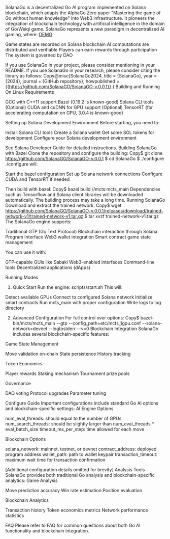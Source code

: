 SolanaGo is a decentralized Go AI program implemented on Solana blockchain, which adapts the AlphaGo Zero paper "Mastering the game of Go without human knowledge" into Web3 infrastructure. It pioneers the integration of blockchain technology with artificial intelligence in the domain of Go/Weiqi game.
SolanaGo represents a new paradigm in decentralized AI gaming, where:
[DEMO](./common/SolanaGO.mp4)

Game states are recorded on Solana blockchain
AI computations are distributed and verifiable
Players can earn rewards through participation
The system is governed by DAO

If you use SolanaGo in your project, please consider mentioning in your README.
If you use SolanaGo in your research, please consider citing the library as follows:
Copy@misc{SolanaGo2024,
  title = {SolanaGo},
  year = {2024},
  journal = {GitHub repository},
  howpublished = {{https://github.com/SolanaGO/SolanaGO-v.0.0.1}}
}
Building and Running
On Linux
Requirements

GCC with C++11 support
Bazel (0.19.2 is known-good)
Solana CLI tools
(Optional) CUDA and cuDNN for GPU support
(Optional) TensorRT (for accelerating computation on GPU, 3.0.4 is known-good)

Setting up Solana Development Environment
Before starting, you need to:

Install Solana CLI tools
Create a Solana wallet
Get some SOL tokens for development
Configure your Solana development environment

See Solana Developer Guide for detailed instructions.
Building SolanaGo with Bazel
Clone the repository and configure the building:
Copy$ git clone https://github.com/SolanaGO/SolanaGO-v.0.0.1
$ cd SolanaGo
$ ./configure
./configure will:

Start the bazel configuration
Set up Solana network connections
Configure CUDA and TensorRT if needed

Then build with bazel:
Copy$ bazel build //mcts:mcts_main
Dependencies such as Tensorflow and Solana client libraries will be downloaded automatically.
The building process may take a long time.
Running SolanaGo
Download and extract the trained network:
Copy$ wget https://github.com/SolanaGO/SolanaGO-v.0.0.1/releases/download/trained-network-v1/trained-network-v1.tar.gz
$ tar xvzf trained-network-v1.tar.gz
The SolanaGo engine supports:

Traditional GTP (Go Text Protocol)
Blockchain interaction through Solana Program Interface
Web3 wallet integration
Smart contract game state management

You can use it with:

GTP-capable GUIs like Sabaki
Web3-enabled interfaces
Command-line tools
Decentralized applications (dApps)

Running Modes
1) Quick Start
Run the engine: scripts/start.sh
This will:

Detect available GPUs
Connect to configured Solana network
Initialize smart contracts
Run mcts_main with proper configuration
Write logs to log directory

2) Advanced Configuration
For full control over options:
Copy$ bazel-bin/mcts/mcts_main --gtp --config_path=etc/mcts_1gpu.conf --solana-network=devnet --logtostderr --v=0
Blockchain Integration
SolanaGo includes several blockchain-specific features:

Game State Management

Move validation on-chain
State persistence
History tracking


Token Economics

Player rewards
Staking mechanism
Tournament prize pools


Governance

DAO voting
Protocol upgrades
Parameter tuning



Configure Guide
Important configurations include standard Go AI options and blockchain-specific settings:
AI Engine Options

num_eval_threads: should equal to the number of GPUs
num_search_threads: should be slightly larger than num_eval_threads * eval_batch_size
timeout_ms_per_step: time allowed for each move

Blockchain Options

solana_network: mainnet, testnet, or devnet
contract_address: deployed program address
wallet_path: path to wallet keypair
transaction_timeout: maximum wait time for transaction confirmation

[Additional configuration details omitted for brevity]
Analysis Tools
SolanaGo provides both traditional Go analysis and blockchain-specific analytics:
Game Analysis

Move prediction accuracy
Win rate estimation
Position evaluation

Blockchain Analytics

Transaction history
Token economics metrics
Network performance statistics

FAQ
Please refer to FAQ for common questions about both Go AI functionality and blockchain integration.
